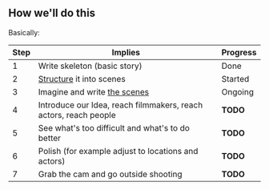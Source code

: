 ## How we'll do this

Basically:

| Step | Implies                                                                                               |   Progress  |
|------|-------------------------------------------------------------------------------------------------------|-------------|
| 1    | Write skeleton (basic story)                                                         | Done|
| 2    | [Structure](https://github.com/EntrepreneursWithPureIntentions/future/blob/master/structure.md) it into scenes| Started|
| 3    | Imagine and write [the scenes](https://github.com/EntrepreneursWithPureIntentions/future/tree/master/scenes)| Ongoing       |
| 4    | Introduce our Idea, reach filmmakers, reach actors, reach people                                      | __TODO__    |
| 5    | See what's too difficult and what's to do better                                                       | __TODO__    |
| 6    | Polish (for example adjust to locations and actors)                                                   | __TODO__    |
| 7    | Grab the cam and go outside shooting                                                                  | __TODO__    |

